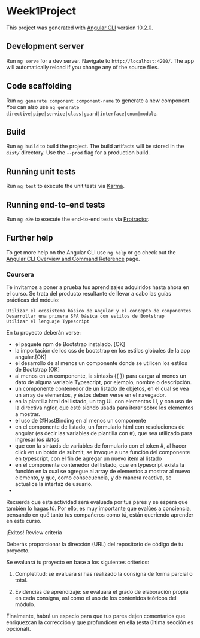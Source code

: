 # Week1Project

This project was generated with [Angular CLI](https://github.com/angular/angular-cli) version 10.2.0.

## Development server

Run `ng serve` for a dev server. Navigate to `http://localhost:4200/`. The app will automatically reload if you change any of the source files.

## Code scaffolding

Run `ng generate component component-name` to generate a new component. You can also use `ng generate directive|pipe|service|class|guard|interface|enum|module`.

## Build

Run `ng build` to build the project. The build artifacts will be stored in the `dist/` directory. Use the `--prod` flag for a production build.

## Running unit tests

Run `ng test` to execute the unit tests via [Karma](https://karma-runner.github.io).

## Running end-to-end tests

Run `ng e2e` to execute the end-to-end tests via [Protractor](http://www.protractortest.org/).

## Further help

To get more help on the Angular CLI use `ng help` or go check out the [Angular CLI Overview and Command Reference](https://angular.io/cli) page.


### Coursera 

Te invitamos a poner a prueba tus aprendizajes adquiridos hasta ahora en el curso. Se trata del producto resultante de llevar a cabo las guías prácticas del módulo:

    Utilizar el ecosistema básico de Angular y el concepto de componentes
    Desarrollar una primera SPA básica con estilos de Bootstrap
    Utilizar el lenguaje Typescript

En tu proyecto deberán verse:

   -  el paquete npm de Bootstrap instalado. [OK]
   -  la importación de los css de bootstrap en los estilos globales de la app angular.[OK]
   -  el desarrollo de al menos un componente donde se utilicen los estilos de Bootstrap [OK]
   -  al menos en un componente, la sintaxis {{ }} para cargar al menos un dato de alguna variable Typescript, por ejemplo, nombre o descripción.
   -  un componente contenedor de un listado de objetos, en el cual se vea un array de elementos, y éstos deben verse en el navegador.
   -  en la plantilla html del listado, un tag UL con elementos LI, y con uso de la directiva ngfor, que esté siendo usada para iterar sobre los elementos a mostrar.
   -  el uso de @HostBinding en al menos un componente
   -  en el componente de listado, un formulario html con resoluciones de angular (es decir las variables de plantilla con #), que sea utilizado para ingresar los datos
   -  que con la sintaxis de variables de formulario con el token #, al hacer click en un botón de submit, se invoque a una función del componente en typescript, con el fin de agregar un nuevo ítem al listado
   -  en el componente contenedor del listado, que en typescript exista la función en la cual se agregue al array de elementos a mostrar al nuevo elemento, y que, como consecuencia, y de manera reactiva, se actualice la interfaz de usuario.
- 
Recuerda que esta actividad será evaluada por tus pares y se espera que también lo hagas tú. Por ello, es muy importante que evalúes a conciencia, pensando en qué tanto tus compañeros como tú, están queriendo aprender en este curso.

¡Éxitos!
Review criteria

Deberás proporcionar la dirección (URL) del repositorio de código de tu proyecto.

Se evaluará tu proyecto en base a los siguientes criterios:

1. Completitud: se evaluará si has realizado la consigna de forma parcial o total.

2. Evidencias de aprendizaje: se evaluará el grado de elaboración propia en cada consigna, así como el uso de los contenidos teóricos del módulo.

Finalmente, habrá un espacio para que tus pares dejen comentarios que enriquezcan la corrección y que profundicen en ella (esta última sección es opcional).
